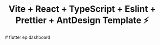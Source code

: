 <h1 align='center'>Vite + React + TypeScript + Eslint + Prettier + AntDesign Template ⚡</h1>
# flutter ep dashboard
